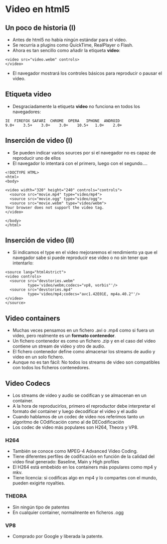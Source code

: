 
# Video en html5

## Un poco de historia (I)
- Antes de html5 no había ningún estándar para el video.
- Se recurría a plugins como QuickTime, RealPlayer o Flash.
- Ahora es tan sencillo como añadir la etiqueta **video**:

~~~
<video src="video.webm" controls>
</video>
~~~

- El navegador mostrará los controles básicos para reproducir o pausar el video.

## Etiqueta video
- Desgraciadamente la etiqueta **video** no funciona en todos los navegadores:

~~~
IE	FIREFOX	SAFARI	CHROME	OPERA	IPHONE	ANDROID
9.0+	3.5+	3.0+	3.0+	10.5+	1.0+	2.0+
~~~

## Inserción de video (I)
- Se pueden indicar varios sources por si el navegador no es capaz de reproducir uno de ellos
- El navegador lo intentará con el primero, luego con el segundo....

~~~
<!DOCTYPE HTML>
<html>
<body>

<video width="320" height="240" controls="controls">
  <source src="movie.mp4" type="video/mp4">
  <source src="movie.ogg" type="video/ogg">
  <source src="movie.webm" type="video/webm">
Your browser does not support the video tag.
</video>

</body>
</html>
~~~


## Inserción de video (II)

- Si indicamos el type en el video mejoraremos el rendimiento ya que el navegador sabe si puede reproducir ese video o no sin tener que intentarlo:

~~~
<source lang="html4strict">
<video controls>
  <source src="devstories.webm" 
          type='video/webm;codecs="vp8, vorbis"'/>
  <source src="devstories.mp4"
          type='video/mp4;codecs="avc1.42E01E, mp4a.40.2"'/>
</video>
</source>
~~~


## Video containers
- Muchas veces pensamos en un fichero .avi o .mp4 como si fuera un video, pero realmente es un **formato contenedor**.
- Un fichero contenedor es como un fichero .zip y en el caso del video contiene un stream de video y otro de audio.
- El fichero contenedor define como almacenar los streams de audio y video en un solo fichero.
- Aunque no es tan fácil: No todos los streams de video son compatibles con todos los ficheros contenedores. 


## Video Codecs
- Los streams de video y audio se codifican y se almacenan en un container.
- A la hora de reproducirlos, primero el reproductor debe interpretar el formato del container y luego decodificar el video y el audio
- Cuando hablamos de un codec de video nos referimos tanto un algoritmo de COdificación como al de DECodificación
- Los codec de video más populares son H264, Theora y VP8.

### H264
- También se conoce como MPEG-4 Advanced Video Coding.
- Tiene diferentes perfiles de codificación en función de la calidad del video final generado: Baseline, Main y High profiles
- El H264 está embebido en los containers más populares como mp4 y mkv.
- Tiene licencia: si codificas algo en mp4 y lo compartes con el mundo, pueden exigirte royalties.

### THEORA
- Sin ningún tipo de patentes
- En cualquier container, normalmente en ficheros .ogg

### VP8
- Comprado por Google y liberada la patente.




